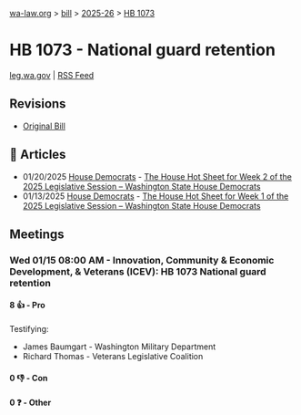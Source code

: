 [wa-law.org](/) > [bill](/bill/) > [2025-26](/bill/2025-26/) > [HB 1073](/bill/2025-26/hb/1073/)

# HB 1073 - National guard retention
[leg.wa.gov](https://app.leg.wa.gov/billsummary?BillNumber=1073&Year=2025&Initiative=false) | [RSS Feed](./rss.xml)

## Revisions
* [Original Bill](1/)

## 📰 Articles
* 01/20/2025 [House Democrats](/org/house_democrats/) - [The House Hot Sheet for Week 2 of the 2025 Legislative Session – Washington State House Democrats](https://housedemocrats.wa.gov/blog/2025/01/20/the-house-hot-sheet-for-week-2-of-the-2025-legislative-session/#:~:text=HB%201073)
* 01/13/2025 [House Democrats](/org/house_democrats/) - [The House Hot Sheet for Week 1 of the 2025 Legislative Session – Washington State House Democrats](https://housedemocrats.wa.gov/blog/2025/01/13/the-house-hot-sheet-for-week-1-of-the-2025-legislative-session/#:~:text=HB%201073)

## Meetings
### Wed 01/15 08:00 AM - Innovation, Community & Economic Development, & Veterans (ICEV): HB 1073 National guard retention
#### 8 👍 - Pro
Testifying:
* James Baumgart - Washington Military Department
* Richard Thomas - Veterans Legislative Coalition

#### 0 👎 - Con

#### 0 ❓ - Other
